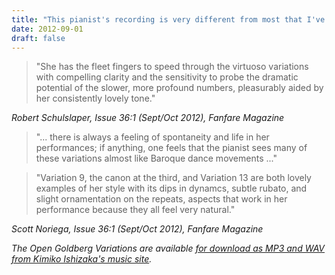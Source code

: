 ```yaml
---
title: "This pianist's recording is very different from most that I've listened to over the years"
date: 2012-09-01
draft: false
---
```

>"She has the fleet fingers to speed through the virtuoso variations with compelling clarity and the sensitivity to probe the dramatic potential of the slower, more profound numbers, pleasurably aided by her consistently lovely tone."

*Robert Schulslaper, Issue 36:1 (Sept/Oct 2012), Fanfare Magazine*
 
>"... there is always a feeling of spontaneity and life in her performances; if anything, one feels that the pianist sees many of these variations almost like Baroque dance movements ..."
 
>"Variation 9, the canon at the third, and Variation 13 are both lovely examples of her style with its dips in dynamcs, subtle rubato, and slight ornamentation on the repeats, aspects that work in her performance because they all feel very natural."
 
*Scott Noriega, Issue 36:1 (Sept/Oct 2012), Fanfare Magazine*

<em>The Open Goldberg Variations are available [for download as MP3 and WAV from Kimiko Ishizaka's music site](https://music.kimiko-pianko.com).</em>
